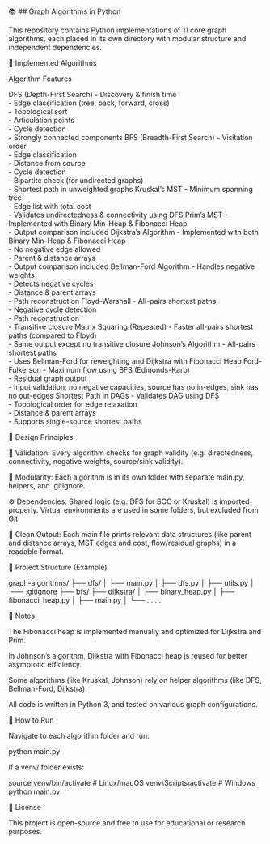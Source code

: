 📚 ## Graph Algorithms in Python

This repository contains Python implementations of 11 core graph algorithms, each placed in its own directory with modular structure and independent dependencies.

🚀 Implemented Algorithms

Algorithm	Features

DFS (Depth-First Search)	- Discovery & finish time<br>- Edge classification (tree, back, forward, cross)<br>- Topological sort<br>- Articulation points<br>- Cycle detection<br>- Strongly connected components
BFS (Breadth-First Search)	- Visitation order<br>- Edge classification<br>- Distance from source<br>- Cycle detection<br>- Bipartite check (for undirected graphs)<br>- Shortest path in unweighted graphs
Kruskal’s MST	- Minimum spanning tree<br>- Edge list with total cost<br>- Validates undirectedness & connectivity using DFS
Prim’s MST	- Implemented with Binary Min-Heap & Fibonacci Heap<br>- Output comparison included
Dijkstra’s Algorithm	- Implemented with both Binary Min-Heap & Fibonacci Heap<br>- No negative edge allowed<br>- Parent & distance arrays<br>- Output comparison included
Bellman-Ford Algorithm	- Handles negative weights<br>- Detects negative cycles<br>- Distance & parent arrays<br>- Path reconstruction
Floyd-Warshall	- All-pairs shortest paths<br>- Negative cycle detection<br>- Path reconstruction<br>- Transitive closure
Matrix Squaring (Repeated)	- Faster all-pairs shortest paths (compared to Floyd)<br>- Same output except no transitive closure
Johnson’s Algorithm	- All-pairs shortest paths<br>- Uses Bellman-Ford for reweighting and Dijkstra with Fibonacci Heap
Ford-Fulkerson	- Maximum flow using BFS (Edmonds-Karp)<br>- Residual graph output<br>- Input validation: no negative capacities, source has no in-edges, sink has no out-edges
Shortest Path in DAGs	- Validates DAG using DFS<br>- Topological order for edge relaxation<br>- Distance & parent arrays<br>- Supports single-source shortest paths


🧠 Design Principles

🧪 Validation: Every algorithm checks for graph validity (e.g. directedness, connectivity, negative weights, source/sink validity).

🧩 Modularity: Each algorithm is in its own folder with separate main.py, helpers, and .gitignore.

⚙ Dependencies: Shared logic (e.g. DFS for SCC or Kruskal) is imported properly. Virtual environments are used in some folders, but excluded from Git.

🧵 Clean Output: Each main file prints relevant data structures (like parent and distance arrays, MST edges and cost, flow/residual graphs) in a readable format.


📁 Project Structure (Example)

graph-algorithms/
├── dfs/
│   ├── main.py
│   ├── dfs.py
│   ├── utils.py
│   └── .gitignore
├── bfs/
├── dijkstra/
│   ├── binary_heap.py
│   ├── fibonacci_heap.py
│   ├── main.py
│   └── ...
...

📌 Notes

The Fibonacci heap is implemented manually and optimized for Dijkstra and Prim.

In Johnson’s algorithm, Dijkstra with Fibonacci heap is reused for better asymptotic efficiency.

Some algorithms (like Kruskal, Johnson) rely on helper algorithms (like DFS, Bellman-Ford, Dijkstra).

All code is written in Python 3, and tested on various graph configurations.


🧪 How to Run

Navigate to each algorithm folder and run:

python main.py

If a venv/ folder exists:

source venv/bin/activate  # Linux/macOS
venv\Scripts\activate     # Windows
python main.py

📄 License

This project is open-source and free to use for educational or research purposes.

